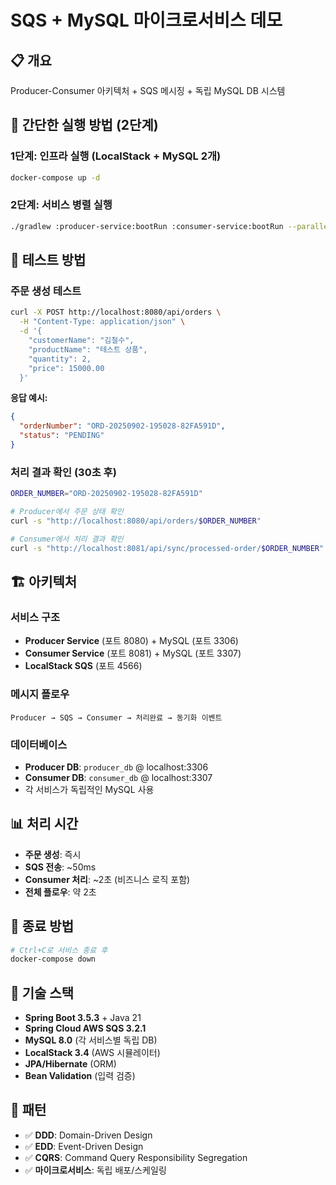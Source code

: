 # SQS + MySQL 마이크로서비스 데모

## 📋 개요
Producer-Consumer 아키텍처 + SQS 메시징 + 독립 MySQL DB 시스템

## 🚀 간단한 실행 방법 (2단계)

### 1단계: 인프라 실행 (LocalStack + MySQL 2개)
```bash
docker-compose up -d
```

### 2단계: 서비스 병렬 실행
```bash
./gradlew :producer-service:bootRun :consumer-service:bootRun --parallel
```

## 🧪 테스트 방법

### 주문 생성 테스트
```bash
curl -X POST http://localhost:8080/api/orders \
  -H "Content-Type: application/json" \
  -d '{
    "customerName": "김철수", 
    "productName": "테스트 상품",
    "quantity": 2,
    "price": 15000.00
  }'
```

**응답 예시:**
```json
{
  "orderNumber": "ORD-20250902-195028-82FA591D",
  "status": "PENDING"
}
```

### 처리 결과 확인 (30초 후)
```bash
ORDER_NUMBER="ORD-20250902-195028-82FA591D"

# Producer에서 주문 상태 확인
curl -s "http://localhost:8080/api/orders/$ORDER_NUMBER"

# Consumer에서 처리 결과 확인  
curl -s "http://localhost:8081/api/sync/processed-order/$ORDER_NUMBER"
```

## 🏗 아키텍처

### 서비스 구조
- **Producer Service** (포트 8080) + MySQL (포트 3306)
- **Consumer Service** (포트 8081) + MySQL (포트 3307)  
- **LocalStack SQS** (포트 4566)

### 메시지 플로우
```
Producer → SQS → Consumer → 처리완료 → 동기화 이벤트
```

### 데이터베이스
- **Producer DB**: `producer_db` @ localhost:3306
- **Consumer DB**: `consumer_db` @ localhost:3307
- 각 서비스가 독립적인 MySQL 사용

## 📊 처리 시간
- **주문 생성**: 즉시
- **SQS 전송**: ~50ms
- **Consumer 처리**: ~2초 (비즈니스 로직 포함)
- **전체 플로우**: 약 2초

## 🛑 종료 방법
```bash
# Ctrl+C로 서비스 종료 후
docker-compose down
```

## 🔧 기술 스택
- **Spring Boot 3.5.3** + Java 21
- **Spring Cloud AWS SQS 3.2.1**  
- **MySQL 8.0** (각 서비스별 독립 DB)
- **LocalStack 3.4** (AWS 시뮬레이터)
- **JPA/Hibernate** (ORM)
- **Bean Validation** (입력 검증)

## 📁 패턴
- ✅ **DDD**: Domain-Driven Design
- ✅ **EDD**: Event-Driven Design  
- ✅ **CQRS**: Command Query Responsibility Segregation
- ✅ **마이크로서비스**: 독립 배포/스케일링